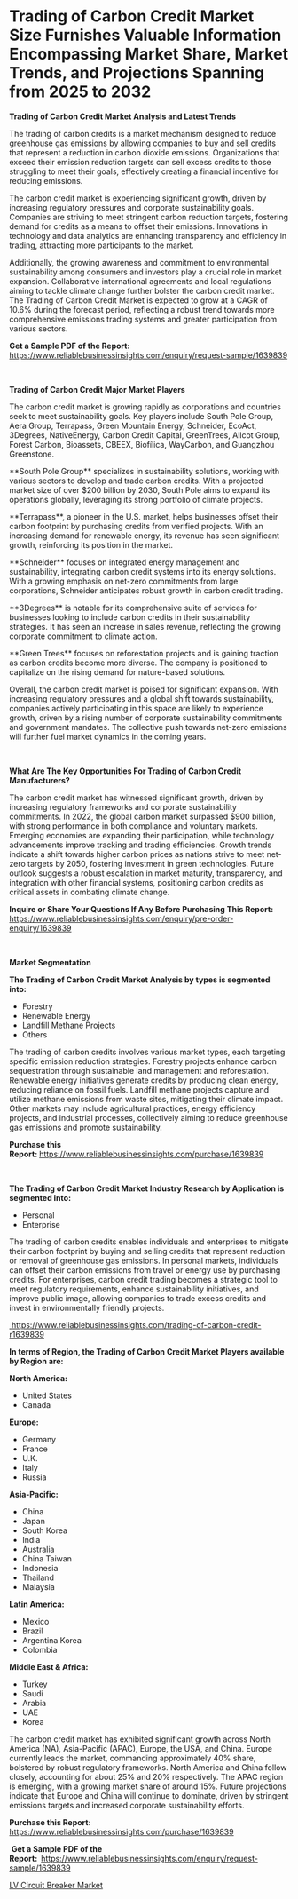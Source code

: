 <p><h1>Trading of Carbon Credit Market Size Furnishes Valuable Information Encompassing Market Share, Market Trends, and Projections Spanning from 2025 to 2032</h1></p><p><strong>Trading of Carbon Credit Market Analysis and Latest Trends</strong></p>
<p><p>The trading of carbon credits is a market mechanism designed to reduce greenhouse gas emissions by allowing companies to buy and sell credits that represent a reduction in carbon dioxide emissions. Organizations that exceed their emission reduction targets can sell excess credits to those struggling to meet their goals, effectively creating a financial incentive for reducing emissions.</p><p>The carbon credit market is experiencing significant growth, driven by increasing regulatory pressures and corporate sustainability goals. Companies are striving to meet stringent carbon reduction targets, fostering demand for credits as a means to offset their emissions. Innovations in technology and data analytics are enhancing transparency and efficiency in trading, attracting more participants to the market.</p><p>Additionally, the growing awareness and commitment to environmental sustainability among consumers and investors play a crucial role in market expansion. Collaborative international agreements and local regulations aiming to tackle climate change further bolster the carbon credit market. The Trading of Carbon Credit Market is expected to grow at a CAGR of 10.6% during the forecast period, reflecting a robust trend towards more comprehensive emissions trading systems and greater participation from various sectors.</p></p>
<p><strong>Get a Sample PDF of the Report:&nbsp;</strong> <a href="https://www.reliablebusinessinsights.com/enquiry/request-sample/1639839?utm_campaign=2306&utm_medium=2&utm_source=Github&utm_content=ia&utm_term=07042025&utm_id=trading-of-carbon-credit">https://www.reliablebusinessinsights.com/enquiry/request-sample/1639839</a></p>
<p>&nbsp;</p>
<p><strong>Trading of Carbon Credit Major Market Players</strong></p>
<p><p>The carbon credit market is growing rapidly as corporations and countries seek to meet sustainability goals. Key players include South Pole Group, Aera Group, Terrapass, Green Mountain Energy, Schneider, EcoAct, 3Degrees, NativeEnergy, Carbon Credit Capital, GreenTrees, Allcot Group, Forest Carbon, Bioassets, CBEEX, Biofílica, WayCarbon, and Guangzhou Greenstone.</p><p>**South Pole Group** specializes in sustainability solutions, working with various sectors to develop and trade carbon credits. With a projected market size of over $200 billion by 2030, South Pole aims to expand its operations globally, leveraging its strong portfolio of climate projects.</p><p>**Terrapass**, a pioneer in the U.S. market, helps businesses offset their carbon footprint by purchasing credits from verified projects. With an increasing demand for renewable energy, its revenue has seen significant growth, reinforcing its position in the market.</p><p>**Schneider** focuses on integrated energy management and sustainability, integrating carbon credit systems into its energy solutions. With a growing emphasis on net-zero commitments from large corporations, Schneider anticipates robust growth in carbon credit trading.</p><p>**3Degrees** is notable for its comprehensive suite of services for businesses looking to include carbon credits in their sustainability strategies. It has seen an increase in sales revenue, reflecting the growing corporate commitment to climate action.</p><p>**Green Trees** focuses on reforestation projects and is gaining traction as carbon credits become more diverse. The company is positioned to capitalize on the rising demand for nature-based solutions.</p><p>Overall, the carbon credit market is poised for significant expansion. With increasing regulatory pressures and a global shift towards sustainability, companies actively participating in this space are likely to experience growth, driven by a rising number of corporate sustainability commitments and government mandates. The collective push towards net-zero emissions will further fuel market dynamics in the coming years.</p></p>
<p>&nbsp;</p>
<p><strong>What Are The Key Opportunities For Trading of Carbon Credit Manufacturers?</strong></p>
<p><p>The carbon credit market has witnessed significant growth, driven by increasing regulatory frameworks and corporate sustainability commitments. In 2022, the global carbon market surpassed $900 billion, with strong performance in both compliance and voluntary markets. Emerging economies are expanding their participation, while technology advancements improve tracking and trading efficiencies. Growth trends indicate a shift towards higher carbon prices as nations strive to meet net-zero targets by 2050, fostering investment in green technologies. Future outlook suggests a robust escalation in market maturity, transparency, and integration with other financial systems, positioning carbon credits as critical assets in combating climate change.</p></p>
<p><strong>Inquire or Share Your Questions If Any Before Purchasing This Report:</strong> <a href="https://www.reliablebusinessinsights.com/enquiry/pre-order-enquiry/1639839?utm_campaign=2306&utm_medium=2&utm_source=Github&utm_content=ia&utm_term=07042025&utm_id=trading-of-carbon-credit">https://www.reliablebusinessinsights.com/enquiry/pre-order-enquiry/1639839</a></p>
<p>&nbsp;</p>
<p><strong>Market Segmentation</strong></p>
<p><strong>The Trading of Carbon Credit Market Analysis by types is segmented into:</strong></p>
<p><ul><li>Forestry</li><li>Renewable Energy</li><li>Landfill Methane Projects</li><li>Others</li></ul></p>
<p><p>The trading of carbon credits involves various market types, each targeting specific emission reduction strategies. Forestry projects enhance carbon sequestration through sustainable land management and reforestation. Renewable energy initiatives generate credits by producing clean energy, reducing reliance on fossil fuels. Landfill methane projects capture and utilize methane emissions from waste sites, mitigating their climate impact. Other markets may include agricultural practices, energy efficiency projects, and industrial processes, collectively aiming to reduce greenhouse gas emissions and promote sustainability.</p></p>
<p><strong>Purchase this Report:&nbsp;</strong><a href="https://www.reliablebusinessinsights.com/purchase/1639839?utm_campaign=2306&utm_medium=2&utm_source=Github&utm_content=ia&utm_term=07042025&utm_id=trading-of-carbon-credit">https://www.reliablebusinessinsights.com/purchase/1639839</a></p>
<p>&nbsp;</p>
<p><strong>The Trading of Carbon Credit Market Industry Research by Application is segmented into:</strong></p>
<p><ul><li>Personal</li><li>Enterprise</li></ul></p>
<p><p>The trading of carbon credits enables individuals and enterprises to mitigate their carbon footprint by buying and selling credits that represent reduction or removal of greenhouse gas emissions. In personal markets, individuals can offset their carbon emissions from travel or energy use by purchasing credits. For enterprises, carbon credit trading becomes a strategic tool to meet regulatory requirements, enhance sustainability initiatives, and improve public image, allowing companies to trade excess credits and invest in environmentally friendly projects.</p></p>
<p><a href="https://www.reliablebusinessinsights.com/trading-of-carbon-credit-r1639839?utm_campaign=2306&utm_medium=2&utm_source=Github&utm_content=ia&utm_term=07042025&utm_id=trading-of-carbon-credit">&nbsp;https://www.reliablebusinessinsights.com/trading-of-carbon-credit-r1639839</a></p>
<p><strong>In terms of Region, the Trading of Carbon Credit Market Players available by Region are:</strong></p>
<p>
    <p> <strong> North America: </strong>
        <ul>
            <li>United States</li>
            <li>Canada</li>
        </ul>
        </p> 
    <p> <strong> Europe: </strong>
        <ul>
            <li>Germany</li>
            <li>France</li>
            <li>U.K.</li>
            <li>Italy</li>
            <li>Russia</li>
        </ul>
        </p> 
    <p> <strong> Asia-Pacific: </strong>
        <ul>
            <li>China</li>
            <li>Japan</li>
            <li>South Korea</li>
            <li>India</li>
            <li>Australia</li>
            <li>China Taiwan</li>
            <li>Indonesia</li>
            <li>Thailand</li>
            <li>Malaysia</li>
        </ul>
        </p> 
    <p> <strong> Latin America: </strong>
        <ul>
            <li>Mexico</li>
            <li>Brazil</li>
            <li>Argentina Korea</li>
            <li>Colombia</li>
        </ul>
        </p> 
    <p> <strong> Middle East & Africa: </strong>
        <ul>
            <li>Turkey</li>
            <li>Saudi</li>
            <li>Arabia</li>
            <li>UAE</li>
            <li>Korea</li>
        </ul>
    </p>
    </p>
<p><p>The carbon credit market has exhibited significant growth across North America (NA), Asia-Pacific (APAC), Europe, the USA, and China. Europe currently leads the market, commanding approximately 40% share, bolstered by robust regulatory frameworks. North America and China follow closely, accounting for about 25% and 20% respectively. The APAC region is emerging, with a growing market share of around 15%. Future projections indicate that Europe and China will continue to dominate, driven by stringent emissions targets and increased corporate sustainability efforts.</p></p>
<p><strong>Purchase this Report: </strong><a href="https://www.reliablebusinessinsights.com/purchase/1639839?utm_campaign=2306&utm_medium=2&utm_source=Github&utm_content=ia&utm_term=07042025&utm_id=trading-of-carbon-credit">https://www.reliablebusinessinsights.com/purchase/1639839</a></p>
<p>&nbsp;<strong>Get a Sample PDF of the Report:&nbsp;&nbsp;</strong><a href="https://www.reliablebusinessinsights.com/enquiry/request-sample/1639839?utm_campaign=2306&utm_medium=2&utm_source=Github&utm_content=ia&utm_term=07042025&utm_id=trading-of-carbon-credit">https://www.reliablebusinessinsights.com/enquiry/request-sample/1639839</a></p>
<p><strong></strong></p>
<p><p><a href="https://github.com/comasnickie/Market-Research-Report-List-1/blob/main/lv-circuit-breaker-market.md?utm_campaign=2306&utm_medium=2&utm_source=Github&utm_content=ia&utm_term=07042025&utm_id=trading-of-carbon-credit">LV Circuit Breaker Market</a></p></p>